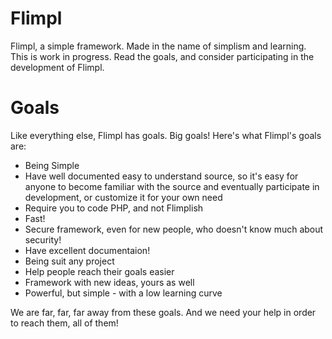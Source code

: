 Flimpl
=====

Flimpl, a simple framework. Made in the name of simplism and learning. This is work in progress. Read the goals, and consider participating in the development of Flimpl.

Goals
=====

Like everything else, Flimpl has goals. Big goals! Here's what Flimpl's goals are:

* Being Simple
* Have well documented easy to understand source, so it's easy for anyone to become familiar with the source and eventually participate in development, or customize it for your own need
* Require you to code PHP, and not Flimplish
* Fast!
* Secure framework, even for new people, who doesn't know much about security!
* Have excellent documentaion!
* Being suit any project
* Help people reach their goals easier
* Framework with new ideas, yours as well
* Powerful, but simple - with a low learning curve

We are far, far, far away from these goals. And we need your help in order to reach them, all of them!
